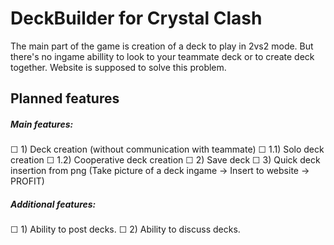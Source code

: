 # DeckBuilder for Crystal Clash
The main part of the game is creation of a deck to play in 2vs2 mode. But there's no ingame abillity to look to your teammate deck or to create deck together. Website is supposed to solve this problem. 
## Planned features
##### Main features:
&#9744; 1) Deck creation (without communication with teammate)
&#9744; 1.1) Solo deck creation
&#9744; 1.2) Cooperative deck creation 
&#9744; 2) Save deck
&#9744; 3) Quick deck insertion from png (Take picture of a deck ingame -> Insert to website -> PROFIT)
##### Additional features:
&#9744; 1) Ability to post decks.
&#9744; 2) Ability to discuss decks.

